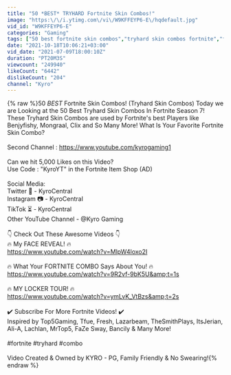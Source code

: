 ```yaml
---
title: "50 *BEST* TRYHARD Fortnite Skin Combos!"
image: "https:\/\/i.ytimg.com\/vi\/W9KFFEYP6-E\/hqdefault.jpg"
vid_id: "W9KFFEYP6-E"
categories: "Gaming"
tags: ["50 best fortnite skin combos","tryhard skin combos fortnite","fortnite tryhard combos"]
date: "2021-10-18T10:06:21+03:00"
vid_date: "2021-07-09T18:00:10Z"
duration: "PT20M3S"
viewcount: "249940"
likeCount: "6442"
dislikeCount: "204"
channel: "Kyro"
---
```

{% raw %}50 *BEST* Fortnite Skin Combos! (Tryhard Skin Combos) Today we are Looking at the 50 Best Tryhard Skin Combos In Fortnite Season 7! These Tryhard Skin Combos are used by Fortnite's best Players like Benjyfishy, Mongraal, Clix and So Many More! What Is Your Favorite Fortnite Skin Combo?<br /><br />Second Channel : <a rel="nofollow" target="blank" href="https://www.youtube.com/kyrogaming1">https://www.youtube.com/kyrogaming1</a><br /><br />Can we hit 5,000 Likes on this Video?<br />Use Code : &quot;KyroYT&quot; in the Fortnite Item Shop (AD)<br /><br />Social Media:<br />Twitter 🐥 - KyroCentral<br />Instagram 📷 - KyroCentral<br />TikTok ⏳ - KyroCentral<br />Other YouTube Channel - @Kyro Gaming <br />  <br />👇  Check Out These Awesome Videos 👇<br />🔥 My FACE REVEAL! 🔥<br /><a rel="nofollow" target="blank" href="https://www.youtube.com/watch?v=MlpW4loxo2I">https://www.youtube.com/watch?v=MlpW4loxo2I</a><br /><br />🔥 What Your FORTNITE COMBO Says About You! 🔥<br /><a rel="nofollow" target="blank" href="https://www.youtube.com/watch?v=9R2vf-9bK5U&amp;t=1s">https://www.youtube.com/watch?v=9R2vf-9bK5U&amp;t=1s</a><br /><br />🔥 MY LOCKER TOUR! 🔥<br /><a rel="nofollow" target="blank" href="https://www.youtube.com/watch?v=ymLvK_VtBzs&amp;t=2s">https://www.youtube.com/watch?v=ymLvK_VtBzs&amp;t=2s</a><br /><br />✔️ Subscribe For More Fortnite Videos! ✔️<br />Inspired by Top5Gaming, Tfue, Fresh, Lazarbeam, TheSmithPlays, ItsJerian, Ali-A, Lachlan, MrTop5, FaZe Sway, Bancily &amp; Many More!<br /><br />#fortnite #tryhard #combo<br /><br />Video Created &amp; Owned by KYRO - PG, Family Friendly &amp; No Swearing!{% endraw %}
